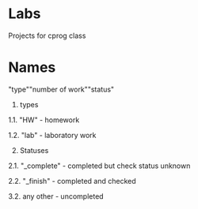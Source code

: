 # Labs
Projects for cprog class

# Names
"type""number of work""status"

1. types

1.1. "HW" - homework

1.2. "lab" - laboratory work

2. Statuses

2.1. "_complete" - completed but сheck status unknown

2.2. "_finish" - completed and checked

3.2. any other - uncompleted
